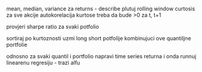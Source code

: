 mean, median, variance za returns - describe
plutuj rolling window curtosis za sve akcije 
autokorelacija kurtose treba da bude >0 za t, t+1

provjeri sharpe ratio za svaki potfolio

sortiraj po kurtoznosti
uzmi long short potfolije kombinujuci ove quantiljne portfolie

odnosno za svaki quantil i portfolio napravi time series returna i onda runnuj linearenu regresiju - trazi alfu

